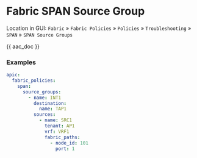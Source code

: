 # Fabric SPAN Source Group

Location in GUI:
`Fabric` » `Fabric Policies` » `Policies` » `Troubleshooting` » `SPAN` » `SPAN Source Groups`

{{ aac_doc }}

### Examples

```yaml
apic:
  fabric_policies:
    span:
      source_groups:
        - name: INT1
          destination:
            name: TAP1
          sources:
            - name: SRC1
              tenant: AP1
              vrf: VRF1
              fabric_paths:
                - node_id: 101
                  port: 1
```
